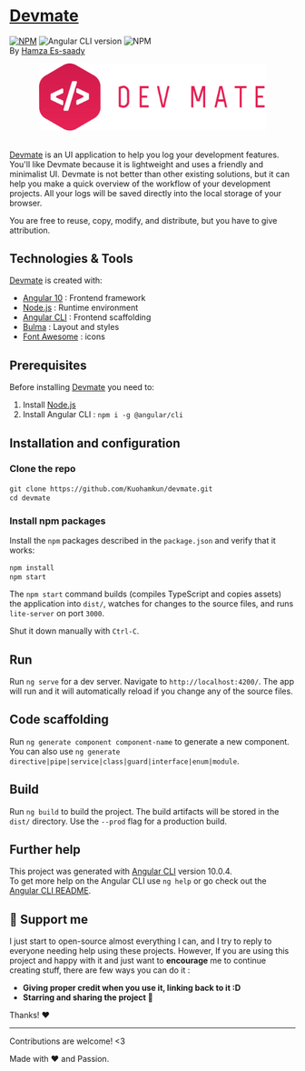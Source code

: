 # [Devmate][homepageURL]
[![NPM][homepageBadge]][homepageURL] 
![Angular CLI version][angularBadge] 
![NPM][npmBadge] <br/>
By [Hamza Es-saady][linkedinURL]

<!-- Logo -->
<div align="center">
<img src="./src/assets/images/dev-mate-logo.svg" alt="Devmate Logo" width="400px">
</div> <br/>

<!-- Description -->
[Devmate][homepageURL] is an UI application to help you log your development features. You'll like Devmate because it is lightweight and uses a friendly and minimalist UI. Devmate is not better than other existing solutions, but it can help you make a quick overview of the workflow of your development projects. All your logs will be saved directly into the local storage of your browser.

You are free to reuse, copy, modify, and distribute, but you have to give attribution.

## Technologies & Tools
[Devmate][homepageURL] is created with:
* [Angular 10][angularURL] : Frontend framework
* [Node.js][nodeURL] : Runtime environment
* [Angular CLI][angularCliURL] : Frontend scaffolding
* [Bulma][BulmaURL] : Layout and styles
* [Font Awesome][fontAwesomeURL] : icons

## Prerequisites
Before installing [Devmate][homepageURL] you need to:
1. Install [Node.js][nodeURL]
2. Install Angular CLI : `npm i -g @angular/cli`

## Installation and configuration

### Clone the repo
```shell
git clone https://github.com/Kuohamkun/devmate.git
cd devmate
```
### Install npm packages
Install the `npm` packages described in the `package.json` and verify that it works:

```shell
npm install
npm start
```

The `npm start` command builds (compiles TypeScript and copies assets) the application into `dist/`, watches for changes to the source files, and runs `lite-server` on port `3000`.

Shut it down manually with `Ctrl-C`.

## Run
Run `ng serve` for a dev server. Navigate to `http://localhost:4200/`. The app will run and it will automatically reload if you change any of the source files.

## Code scaffolding
Run `ng generate component component-name` to generate a new component. You can also use `ng generate directive|pipe|service|class|guard|interface|enum|module`.

## Build
Run `ng build` to build the project. The build artifacts will be stored in the `dist/` directory. Use the `--prod` flag for a production build.

## Further help
This project was generated with [Angular CLI][angularCliGH] version 10.0.4. <br/>
To get more help on the Angular CLI use `ng help` or go check out the [Angular CLI README][angularCliREADME].

## :sparkling_heart: Support me

I just start to open-source almost everything I can, and I try to reply to everyone needing help using these projects.
However, If you are using this project and happy with it and just want to **encourage** me to continue creating stuff, there are few ways you can do it :

- **Giving proper credit when you use it, linking back to it :D**
- **Starring and sharing the project :rocket:**

Thanks! :heart:

---

Contributions are welcome! <3

Made with :heart: and Passion.


<!-- IDENTIFIERS ------------------------------------------------------------->
[homepageURL]: https://kuohamkun.github.io/devmate/
[linkedinURL]: https://www.linkedin.com/in/essaadyhamza/
[angularURL]: https://angular.io 
[nodeURL]: https://nodejs.org
[angularCliURL]: https://cli.angular.io
[angularCliGH]: https://github.com/angular/angular-cli
[angularCliREADME]: https://github.com/angular/angular-cli/blob/master/README.md
[BulmaURL]: https://bulma.io/
[fontAwesomeURL]: http://fontawesome.com 
[angularBadge]: https://img.shields.io/badge/Angular_CLI-10.0.4-DD0031?style=flat-square&logo=angular
[homepageBadge]: https://img.shields.io/badge/VISIT_HOME_PAGE-f14668?style=flat-square
[npmBadge]: https://img.shields.io/npm/v/npm?color=CB3837&logo=NPM&style=flat-square
